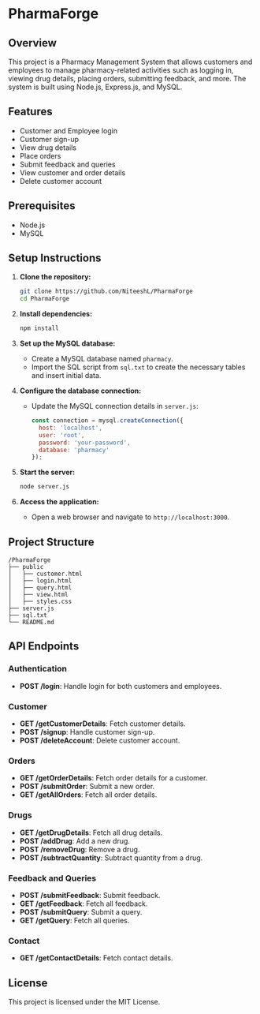 # PharmaForge

## Overview
This project is a Pharmacy Management System that allows customers and employees to manage pharmacy-related activities such as logging in, viewing drug details, placing orders, submitting feedback, and more. The system is built using Node.js, Express.js, and MySQL.

## Features
- Customer and Employee login
- Customer sign-up
- View drug details
- Place orders
- Submit feedback and queries
- View customer and order details
- Delete customer account

## Prerequisites
- Node.js
- MySQL

## Setup Instructions

1. **Clone the repository:**
   ```bash
   git clone https://github.com/NiteeshL/PharmaForge
   cd PharmaForge
   ```

2. **Install dependencies:**
   ```bash
   npm install
   ```

3. **Set up the MySQL database:**
   - Create a MySQL database named `pharmacy`.
   - Import the SQL script from `sql.txt` to create the necessary tables and insert initial data.

4. **Configure the database connection:**
   - Update the MySQL connection details in `server.js`:
     ```javascript
     const connection = mysql.createConnection({
       host: 'localhost',
       user: 'root',
       password: 'your-password',
       database: 'pharmacy'
     });
     ```

5. **Start the server:**
   ```bash
   node server.js
   ```

6. **Access the application:**
   - Open a web browser and navigate to `http://localhost:3000`.

## Project Structure
```
/PharmaForge
├── public
│   ├── customer.html
│   ├── login.html
│   ├── query.html
│   ├── view.html
│   ├── styles.css
├── server.js
├── sql.txt
└── README.md
```

## API Endpoints

### Authentication
- **POST /login**: Handle login for both customers and employees.

### Customer
- **GET /getCustomerDetails**: Fetch customer details.
- **POST /signup**: Handle customer sign-up.
- **POST /deleteAccount**: Delete customer account.

### Orders
- **GET /getOrderDetails**: Fetch order details for a customer.
- **POST /submitOrder**: Submit a new order.
- **GET /getAllOrders**: Fetch all order details.

### Drugs
- **GET /getDrugDetails**: Fetch all drug details.
- **POST /addDrug**: Add a new drug.
- **POST /removeDrug**: Remove a drug.
- **POST /subtractQuantity**: Subtract quantity from a drug.

### Feedback and Queries
- **POST /submitFeedback**: Submit feedback.
- **GET /getFeedback**: Fetch all feedback.
- **POST /submitQuery**: Submit a query.
- **GET /getQuery**: Fetch all queries.

### Contact
- **GET /getContactDetails**: Fetch contact details.

## License
This project is licensed under the MIT License.
